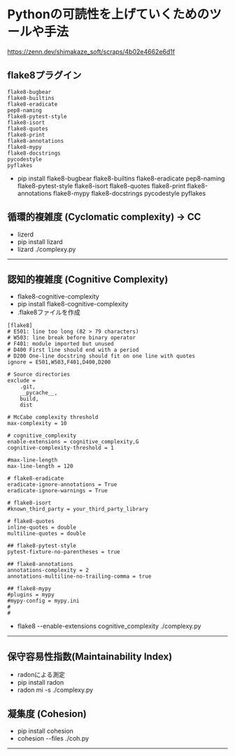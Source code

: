 # Pythonの可読性を上げていくためのツールや手法
https://zenn.dev/shimakaze_soft/scraps/4b02e4662e6d1f

## flake8プラグイン
```
flake8-bugbear
flake8-builtins
flake8-eradicate
pep8-naming
flake8-pytest-style
flake8-isort
flake8-quotes
flake8-print
flake8-annotations
flake8-mypy
flake8-docstrings
pycodestyle
pyflakes
```
- pip install flake8-bugbear flake8-builtins flake8-eradicate pep8-naming flake8-pytest-style flake8-isort flake8-quotes flake8-print flake8-annotations flake8-mypy flake8-docstrings pycodestyle pyflakes

## 循環的複雑度 (Cyclomatic complexity) -> CC
- lizerd
- pip install lizard
- lizard ./complexy.py

---

## 認知的複雑度 (Cognitive Complexity)
- flake8-cognitive-complexity
- pip install flake8-cognitive-complexity
- .flake8ファイルを作成
```
[flake8]
# E501: line too long (82 > 79 characters)
# W503: line break before binary operator
# F401: module imported but unused
# D400 First line should end with a period
# D200 One-line docstring should fit on one line with quotes
ignore = E501,W503,F401,D400,D200

# Source directories
exclude =
    .git,
    __pycache__,
    build,
    dist

# McCabe complexity threshold
max-complexity = 10

# cognitive_complexity
enable-extensions = cognitive_complexity,G
cognitive-complexity-threshold = 1

#max-line-length
max-line-length = 120

# flake8-eradicate
eradicate-ignore-annotations = True
eradicate-ignore-warnings = True

# flake8-isort
#known_third_party = your_third_party_library

# flake8-quotes
inline-quotes = double
multiline-quotes = double

## flake8-pytest-style
pytest-fixture-no-parentheses = true

## flake8-annotations
annotations-complexity = 2
annotations-multiline-no-trailing-comma = true

## flake8-mypy
#plugins = mypy
#mypy-config = mypy.ini
#
#
```
- flake8 --enable-extensions cognitive_complexity ./complexy.py

---

## 保守容易性指数(Maintainability Index)
- radonによる測定
- pip install radon
- radon mi -s ./complexy.py

## 凝集度 (Cohesion)
- pip install cohesion
- cohesion --files ./coh.py

---












